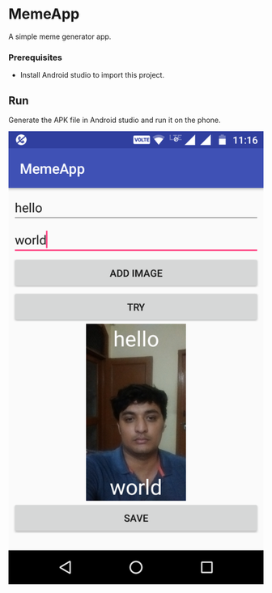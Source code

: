# MemeApp
A simple meme generator app.

### Prerequisites
- Install Android studio to import this project.

## Run
Generate the APK file in Android studio and run it on the phone.

![ScreenShot](Screenshot_20171024-111653.png)
